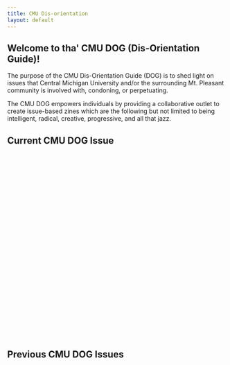 ```yaml
---
title: CMU Dis-orientation
layout: default
---
```


## Welcome to tha' CMU DOG (Dis-Orientation Guide)!

The purpose of the CMU Dis-Orientation Guide (DOG) is to shed light on issues that Central Michigan University and/or the surrounding Mt. Pleasant community is involved with, condoning, or perpetuating. 

The CMU DOG empowers individuals by providing a collaborative outlet to create issue-based zines which are the following but not limited to being intelligent, radical, creative, progressive, and all that jazz.

## Current CMU DOG Issue

<div data-configid="0/6434796" style="width: 650px; height: 421px; margin:0 auto;" class="issuuembed"></div><script type="text/javascript" src="//e.issuu.com/embed.js" async="true"></script>

## Previous CMU DOG Issues

<div data-configid="0/6403315" style="width: 650px; height: 421px; margin:0 auto;" class="issuuembed"></div><script type="text/javascript" src="//e.issuu.com/embed.js" async="true"></script>